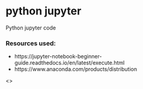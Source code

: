 # python jupyter
Python jupyter code


<h3>Resources used:</h3>
<ul>
<li>https://jupyter-notebook-beginner-guide.readthedocs.io/en/latest/execute.html</li>
<li>https://www.anaconda.com/products/distribution</li>
</ul>

<>

